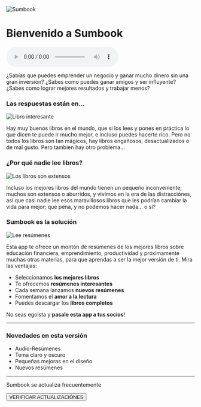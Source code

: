![Sumbook](../content/about/imgs/banner2.png)
# Bienvenido a Sumbook

<audio src="../content/about/about.mp3" controls></audio>

¿Sabías que puedes emprender un negocio y ganar mucho dinero sin 
una gran inversión? ¿Sabes como puedes ganar 
amigos y ser influyente? ¿Sabes como lograr 
mejores resultados y trabajar menos?

### Las respuestas están en...

![Libro interesante](../content/about/imgs/magic-book2.png)

Hay muy buenos libros en el mundo, que si los lees y 
pones en práctica lo que dicen te puede ir mucho mejor, 
e incluso puedes hacerte rico. Pero no todos los libros 
son tan mágicos, hay libros engañosos, desactualizados 
o de mal gusto. Pero tambien hay otro problema...

### ¿Por qué nadie lee libros?

![Los libros son extensos](../content/about/imgs/big-books2.png)

Incluso los mejores libros del mundo tienen un pequeño 
inconveniente; muchos son extensos o aburridos, y vivimos 
en la era de las distracciónes, así que casi nadie lee 
esos maravillosos libros que les podrían cambiar la vida 
para mejor; que pena, y no podemos hacer nada... o sí?

### Sumbook es la solución

![Lee resúmenes](../content/about/imgs/learn-more-fastly2.png)

Esta app te ofrece un montón 
de resúmenes de los mejores libros sobre educación 
financiera, emprendimiento, productividad y próximamente 
muchas otras materias, para que aprendas a ser la mejor 
versión de ti. Mira las ventajas:
- Seleccionamos **los mejores libros**
- Te ofrecemos **resúmenes interesantes**
- Cada semana lanzamos **nuevos resúmenes**
- Fomentamos el **amor a la lectura**
- Puedes descargar los **libros completos**

No seas egoísta y **pasale esta app a tus socios**!


<hr>

<div class="info">
<h3>Novedades en esta versión</h3>
<ul>
<li>Audio-Resúmenes</li>
<li>Tema claro y oscuro</li>
<li>Pequeñas mejoras en el diseño</li>
<li>Nuevos resúmenes</li>
</ul>
</div>

<hr>

<div class="center">
  <p>Sumbook se actualiza frecuentemente</p>
  <button class="premium-gradient" onclick="window.open('https://www.apklis.cu/application/larg.apps.sumbook')">VERIFICAR ACTUALIZACIÓNES</button>
</div>